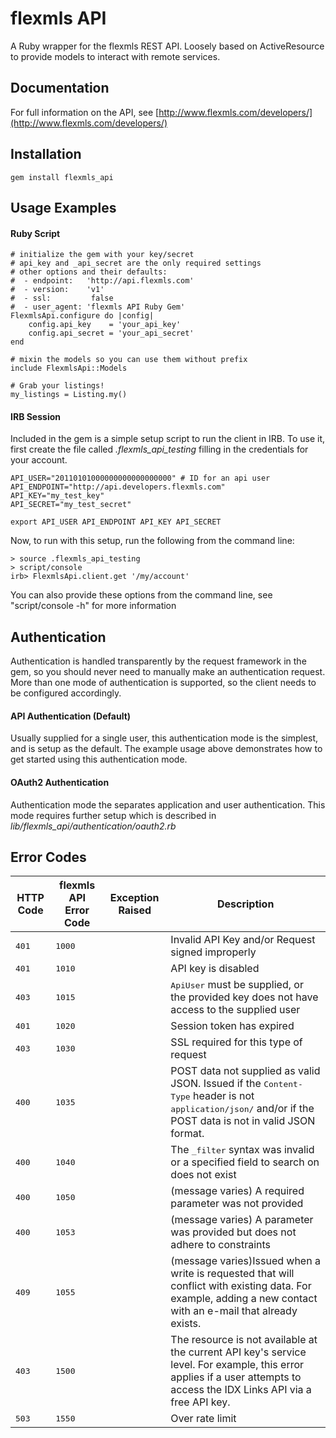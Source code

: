 flexmls API
=====================
A Ruby wrapper for the flexmls REST API. Loosely based on ActiveResource to provide models to interact with remote services.


Documentation
-------------
For full information on the API, see [http://www.flexmls.com/developers/](http://www.flexmls.com/developers/)


Installation
---------
    gem install flexmls_api

Usage Examples
------------------------

#### Ruby Script
    # initialize the gem with your key/secret
    # api_key and _api_secret are the only required settings
    # other options and their defaults:
    #  - endpoint:   'http://api.flexmls.com'  
    #  - version:    'v1'
    #  - ssl:         false
    #  - user_agent: 'flexmls API Ruby Gem'
    FlexmlsApi.configure do |config|
        config.api_key    = 'your_api_key'
        config.api_secret = 'your_api_secret'
    end

    # mixin the models so you can use them without prefix
    include FlexmlsApi::Models

    # Grab your listings!
    my_listings = Listing.my()
    
    
#### IRB Session
Included in the gem is a simple setup script to run the client in IRB.  To use it, first create the file called _.flexmls_api_testing_ filling in the credentials for your account.

    API_USER="20110101000000000000000000" # ID for an api user
    API_ENDPOINT="http://api.developers.flexmls.com"
    API_KEY="my_test_key"
    API_SECRET="my_test_secret"
    
    export API_USER API_ENDPOINT API_KEY API_SECRET

Now, to run with this setup, run the following from the command line:

    > source .flexmls_api_testing
    > script/console
    irb> FlexmlsApi.client.get '/my/account'

You can also provide these options from the command line, see "script/console -h" for more information


Authentication
--------------
Authentication is handled transparently by the request framework in the gem, so you should never need to manually make an authentication request.  More than one mode of authentication is supported, so the client needs to be configured accordingly.

#### API Authentication (Default)
Usually supplied for a single user, this authentication mode is the simplest, and is setup as the default.  The example usage above demonstrates how to get started using this authentication mode.

#### OAuth2 Authentication
Authentication mode the separates application and user authentication.  This mode requires further setup which is described in _lib/flexmls_api/authentication/oauth2.rb_

Error Codes
---------------------
<table>
  <thead>
    <tr>
      <th>HTTP Code</th>
      <th>flexmls API Error Code</th>
      <th>Exception Raised</th>
      <th>Description</th>
    </tr>
  </thead>
  <tbody>
    <tr>
      <td><tt>401</tt></td>
      <td><tt>1000</tt></td>
      <td><tt></tt></td>
      <td>Invalid API Key and/or Request signed improperly</td>
    </tr>
    <tr>
      <td><tt>401</tt></td>
      <td><tt>1010</tt></td>
      <td><tt></tt></td>
      <td>API key is disabled</td>
    </tr>
    <tr>
      <td><tt>403</tt></td>
      <td><tt>1015</tt></td>
      <td><tt></tt></td>
      <td><tt>ApiUser</tt> must be supplied, or the provided key does not have access to the supplied user</td>
    </tr>
    <tr>
      <td><tt>401</tt></td>
      <td><tt>1020</tt></td>
      <td><tt></tt></td>
      <td>Session token has expired</td>
    </tr>
    <tr>
      <td><tt>403</tt></td>
      <td><tt>1030</tt></td>
      <td><tt></tt></td>
      <td>SSL required for this type of request</td>
    </tr>
    <tr>
      <td><tt>400</tt></td>
      <td><tt>1035</tt></td>
      <td><tt></tt></td>
      <td>POST data not supplied as valid JSON. Issued if the <tt>Content-Type</tt> header is not <tt>application/json/</tt> and/or if the POST data is not in valid JSON format.</td>
    </tr>
    <tr>
      <td><tt>400</tt></td>
      <td><tt>1040</tt></td>
      <td><tt></tt></td>
      <td>The <tt>_filter</tt> syntax was invalid or a specified field to search on does not exist</td>
    </tr>
    <tr>
      <td><tt>400</tt></td>
      <td><tt>1050</tt></td>
      <td><tt></tt></td>
      <td>(message varies) A required parameter was not provided</td>
    </tr>
    <tr>
      <td><tt>400</tt></td>
      <td><tt>1053</tt></td>
      <td><tt></tt></td>
      <td>(message varies) A parameter was provided but does not adhere to constraints</td>
    </tr>
    <tr>
      <td><tt>409</tt></td>
      <td><tt>1055</tt></td>
      <td><tt></tt></td>
      <td>(message varies)Issued when a write is requested that will conflict with existing data. For example, adding a new contact with an e-mail that already exists.</td>
    </tr>
    <tr>
      <td><tt>403</tt></td>
      <td><tt>1500</tt></td>
      <td><tt></tt></td>
      <td>The resource is not available at the current API key's service level. For example, this error applies if a user attempts to access the IDX Links API via a free API key. </td>
    </tr>
    <tr>
      <td><tt>503</tt></td>
      <td><tt>1550</tt></td>
      <td><tt></tt></td>
      <td>Over rate limit</td>
  </tbody>
</table>

